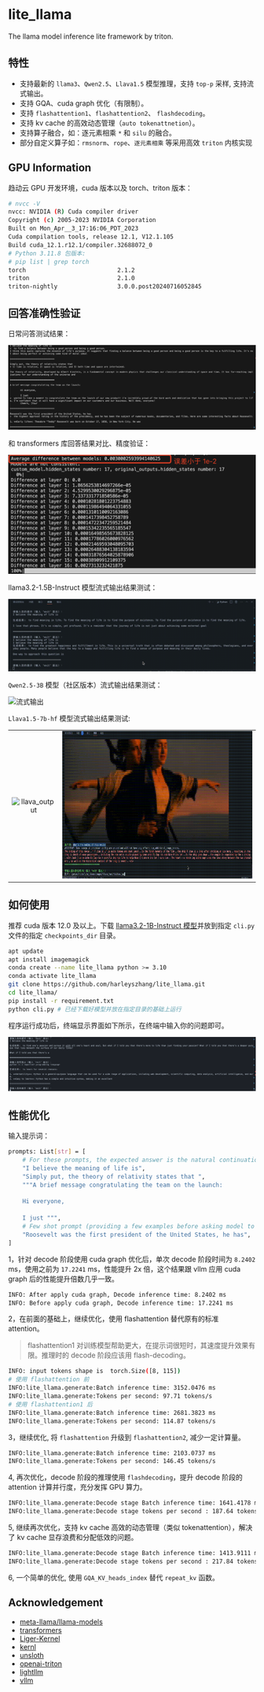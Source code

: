 # lite_llama

The llama model inference lite framework by triton.

## 特性

- 支持最新的 `llama3`、`Qwen2.5`、`Llava1.5` 模型推理，支持 `top-p` 采样, 支持流式输出。
- 支持 GQA、cuda graph 优化（有限制）。
- 支持 `flashattention1`、`flashattention2`、 `flashdecoding`。
- 支持 kv cache 的高效动态管理（`auto tokenattnetion`）。
- 支持算子融合，如：逐元素相乘 `*` 和 `silu` 的融合。
- 部分自定义算子如：`rmsnorm`、`rope`、`逐元素相乘` 等采用高效 `triton` 内核实现


## GPU Information

趋动云 GPU 开发环境，cuda 版本以及 torch、triton 版本：

```bash
# nvcc -V
nvcc: NVIDIA (R) Cuda compiler driver
Copyright (c) 2005-2023 NVIDIA Corporation
Built on Mon_Apr__3_17:16:06_PDT_2023
Cuda compilation tools, release 12.1, V12.1.105
Build cuda_12.1.r12.1/compiler.32688072_0
# Python 3.11.8 包版本:
# pip list | grep torch
torch                          2.1.2
triton                         2.1.0
triton-nightly                 3.0.0.post20240716052845
```

## 回答准确性验证

日常问答测试结果：

![日常问答测试结果](./images/anwser.png)

和 transformers 库回答结果对比、精度验证：

![和 transformers 库回答结果对比及精度验证](./images/acc_test.jpg)

llama3.2-1.5B-Instruct 模型流式输出结果测试：

![流式输出](./images/generate.gif)

`Qwen2.5-3B` 模型（社区版本）流式输出结果测试：

![流式输出](./images/output.gif)

`Llava1.5-7b-hf` 模型流式输出结果测试:

<!-- <div style="text-align: center; display: flex; justify-content: center; gap: 20px;">
    <img src="./images/llava_output.gif" style="width:50%;" alt="llava_output">
    <img src="./images/llava_output2.gif" style="width:50%;" alt="llava_output2">
</div> -->

<table style="width: 100%;">
  <tr>
    <td align="center"><img src="./images/llava_output.gif" height="300px" alt="llava_output"></td>
    <td align="center"><img src="./images/llava_output2.gif" height="300px"alt="llava_output2"></td>
  </tr>
</table>

## 如何使用

推荐 cuda 版本 12.0 及以上。下载 [llama3.2-1B-Instruct 模型](https://pan.quark.cn/s/6eef1f2921e0)并放到指定 `cli.py` 文件的指定 `checkpoints_dir` 目录。

```bash
apt update
apt install imagemagick
conda create --name lite_llama python >= 3.10
conda activate lite_llama
git clone https://github.com/harleyszhang/lite_llama.git
cd lite_llama/
pip install -r requirement.txt
python cli.py # 已经下载好模型并放在指定目录的基础上运行
```

程序运行成功后，终端显示界面如下所示，在终端中输入你的问题即可。

![cli](./images/generate_stream.png)

## 性能优化

输入提示词：

```bash
prompts: List[str] = [
    # For these prompts, the expected answer is the natural continuation of the prompt
    "I believe the meaning of life is",
    "Simply put, the theory of relativity states that ",
    """A brief message congratulating the team on the launch:

    Hi everyone,
    
    I just """,
    # Few shot prompt (providing a few examples before asking model to complete more);
    "Roosevelt was the first president of the United States, he has",
]
```

1，针对 decode 阶段使用 cuda graph 优化后，单次 decode 阶段时间为 `8.2402` ms，使用之前为 `17.2241` ms，性能提升 2x 倍，这个结果跟 vllm 应用 cuda graph 后的性能提升倍数几乎一致。

```bash
INFO: After apply cuda graph, Decode inference time: 8.2402 ms
INFO: Before apply cuda graph, Decode inference time: 17.2241 ms
```

2，在前面的基础上，继续优化，使用 flashattention 替代原有的标准 attention。

> flashattention1 对训练模型帮助更大，在提示词很短时，其速度提升效果有限。推理时的 decode 阶段应该用 flash-decoding。

```bash
INFO: input tokens shape is  torch.Size([8, 115])
# 使用 flashattention 前
INFO:lite_llama.generate:Batch inference time: 3152.0476 ms
INFO:lite_llama.generate:Tokens per second: 97.71 tokens/s
# 使用 flashattention1 后
INFO:lite_llama.generate:Batch inference time: 2681.3823 ms
INFO:lite_llama.generate:Tokens per second: 114.87 tokens/s
```

3，继续优化, 将 `flashattention` 升级到 `flashattention2`, 减少一定计算量。

```bash
INFO:lite_llama.generate:Batch inference time: 2103.0737 ms
INFO:lite_llama.generate:Tokens per second: 146.45 tokens/s
```

4, 再次优化，decode 阶段的推理使用 `flashdecoding`，提升 decode 阶段的 attention 计算并行度，充分发挥 GPU 算力。

```bash
INFO:lite_llama.generate:Decode stage Batch inference time: 1641.4178 ms
INFO:lite_llama.generate:Decode stage tokens per second : 187.64 tokens/s
```

5, 继续再次优化，支持 kv cache 高效的动态管理（类似 tokenattention），解决了 kv cache 显存浪费和分配低效的问题。

```bash
INFO:lite_llama.generate:Decode stage Batch inference time: 1413.9111 ms
INFO:lite_llama.generate:Decode stage tokens per second : 217.84 tokens/s
```

6, 一个简单的优化, 使用 `GQA_KV_heads_index` 替代 `repeat_kv` 函数。

## Acknowledgement

- [meta-llama/llama-models](https://github.com/meta-llama/llama-models/tree/main)
- [transformers](https://github.com/huggingface/transformers)
- [Liger-Kernel](https://github.com/linkedin/Liger-Kernel/tree/main)
- [kernl](https://github.com/ELS-RD/kernl/tree/main)
- [unsloth](https://github.com/unslothai/unsloth/tree/main)
- [openai-triton](https://triton-lang.org/main/getting-started/tutorials/)
- [lightllm](https://github.com/ModelTC/lightllm)
- [vllm](https://github.com/vllm-project/vllm)
